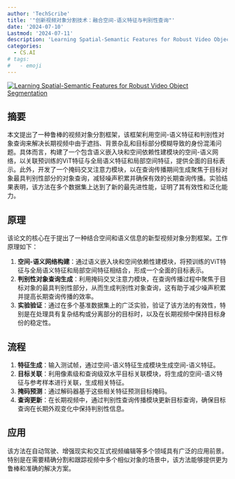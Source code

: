 ```yaml
---
author: 'TechScribe'
title: '"创新视频对象分割技术：融合空间-语义特征与判别性查询"'
date: '2024-07-10'
Lastmod: '2024-07-11'
description: 'Learning Spatial-Semantic Features for Robust Video Object Segmentation'
categories:
  - CS.AI
# tags:
#   - emoji
---
```


[![Learning Spatial-Semantic Features for Robust Video Object Segmentation](https://arxiv-research-1301205113.cos.ap-guangzhou.myqcloud.com/images/2407.07760v1.pdf_0.jpg)](https://arxiv.org/abs/2407.07760v1)

## 摘要

本文提出了一种鲁棒的视频对象分割框架，该框架利用空间-语义特征和判别性对象查询来解决长期视频中由于遮挡、背景杂乱和目标部分模糊导致的身份混淆问题。具体而言，构建了一个包含语义嵌入块和空间依赖性建模块的空间-语义网络，以关联预训练的ViT特征与全局语义特征和局部空间特征，提供全面的目标表示。此外，开发了一个掩码交叉注意力模块，以在查询传播期间生成聚焦于目标对象最具判别性部分的对象查询，减轻噪声积累并确保有效的长期查询传播。实验结果表明，该方法在多个数据集上达到了新的最先进性能，证明了其有效性和泛化能力。<!--more-->

## 原理

该论文的核心在于提出了一种结合空间和语义信息的新型视频对象分割框架。工作原理如下：
1. **空间-语义网络构建**：通过语义嵌入块和空间依赖性建模块，将预训练的ViT特征与全局语义特征和局部空间特征相结合，形成一个全面的目标表示。
2. **判别性对象查询生成**：利用掩码交叉注意力模块，在查询传播过程中聚焦于目标对象的最具判别性部分，从而生成判别性对象查询，这有助于减少噪声积累并提高长期查询传播的效率。
3. **实验验证**：通过在多个基准数据集上的广泛实验，验证了该方法的有效性，特别是在处理具有复杂结构或分离部分的目标时，以及在长期视频中保持目标身份的稳定性。

## 流程

1. **特征生成**：输入测试帧，通过空间-语义特征生成模块生成空间-语义特征。
2. **目标关联**：利用像素级和查询级双水平目标关联模块，将生成的空间-语义特征与参考样本进行关联，生成相关特征。
3. **掩码预测**：通过解码器基于这些相关特征预测目标掩码。
4. **查询更新**：在长期视频中，通过判别性查询传播模块更新目标查询，确保目标查询在长期外观变化中保持判别性信息。

## 应用

该方法在自动驾驶、增强现实和交互式视频编辑等多个领域具有广泛的应用前景。特别是在需要精确分割和跟踪视频中多个相似对象的场景中，该方法能够提供更为鲁棒和准确的解决方案。